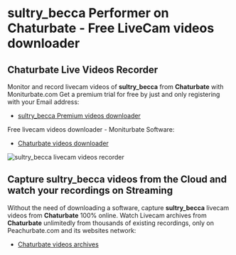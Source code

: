 # sultry_becca Performer on Chaturbate - Free LiveCam videos downloader

## Chaturbate Live Videos Recorder

Monitor and record livecam videos of **sultry_becca** from **Chaturbate** with Moniturbate.com
Get a premium trial for free by just and only registering with your Email address:
* [sultry_becca Premium videos downloader](https://moniturbate.com/request-demo-licence-key.html)

Free livecam videos downloader - Moniturbate Software:
* [Chaturbate videos downloader](https://moniturbate.com/moniturbate-download-software.html)

![sultry_becca livecam videos recorder](https://peachurnet.com/templates/moniturbate-software.png)


## Capture sultry_becca videos from the Cloud and watch your recordings on Streaming

Without the need of downloading a software, capture **sultry_becca** livecam videos from **Chaturbate** 100% online.
Watch Livecam archives from **Chaturbate** unlimitedly from thousands of existing recordings, only on Peachurbate.com and its websites network:
* [Chaturbate videos archives](https://peachurnet.com/)